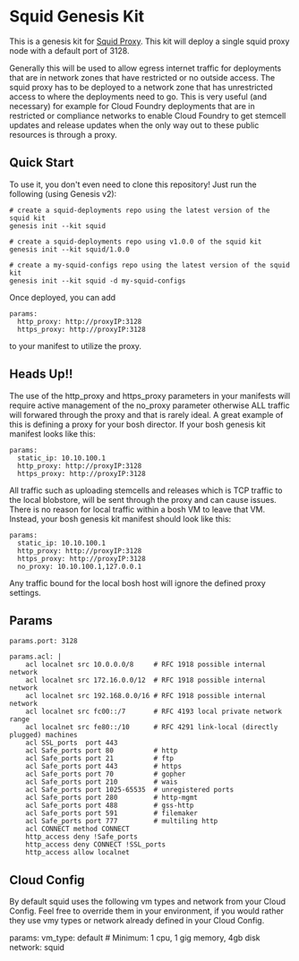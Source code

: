 Squid Genesis Kit
=================

This is a genesis kit for [Squid Proxy](http://www.squid-cache.org/).  This kit will deploy a single squid proxy node with a default port of 3128.  

Generally this will be used to allow egress internet traffic for deployments that are in network zones that have restricted or no outside access.  The squid proxy has to be deployed to a network zone that has unrestricted access to where the deployments need to go. This is very useful (and necessary) for example for Cloud Foundry deployments that are in restricted or compliance networks to enable Cloud Foundry to get stemcell updates and release updates when the only way out to these public resources is through a proxy.   



Quick Start
-----------

To use it, you don't even need to clone this repository! Just run
the following (using Genesis v2):

```
# create a squid-deployments repo using the latest version of the squid kit
genesis init --kit squid

# create a squid-deployments repo using v1.0.0 of the squid kit
genesis init --kit squid/1.0.0

# create a my-squid-configs repo using the latest version of the squid kit
genesis init --kit squid -d my-squid-configs
```

Once deployed, you can add 
```
params:
  http_proxy: http://proxyIP:3128
  https_proxy: http://proxyIP:3128
```
to your manifest to utilize the proxy.

Heads Up!!
-------
The use of the http_proxy and https_proxy parameters in your manifests will require active management of the no_proxy parameter otherwise ALL traffic will forwared through the proxy and that is rarely ideal. A great example of this is defining a proxy for your bosh director.  If your bosh genesis kit manifest looks like this:

```
params:
  static_ip: 10.10.100.1
  http_proxy: http://proxyIP:3128
  https_proxy: http://proxyIP:3128
```

All traffic such as uploading stemcells and releases which is TCP traffic to the local blobstore, will be sent through the proxy and can cause issues. There is no reason for local traffic within a bosh VM to leave that VM. Instead, your bosh genesis kit manifest should look like this:
```
params:
  static_ip: 10.10.100.1
  http_proxy: http://proxyIP:3128
  https_proxy: http://proxyIP:3128
  no_proxy: 10.10.100.1,127.0.0.1
```

Any traffic bound for the local bosh host will ignore the defined proxy settings.



Params
------

```
params.port: 3128
  
params.acl: |
    acl localnet src 10.0.0.0/8     # RFC 1918 possible internal network
    acl localnet src 172.16.0.0/12  # RFC 1918 possible internal network
    acl localnet src 192.168.0.0/16 # RFC 1918 possible internal network
    acl localnet src fc00::/7       # RFC 4193 local private network range
    acl localnet src fe80::/10      # RFC 4291 link-local (directly plugged) machines
    acl SSL_ports  port 443
    acl Safe_ports port 80          # http
    acl Safe_ports port 21          # ftp
    acl Safe_ports port 443         # https
    acl Safe_ports port 70          # gopher
    acl Safe_ports port 210         # wais
    acl Safe_ports port 1025-65535  # unregistered ports
    acl Safe_ports port 280         # http-mgmt
    acl Safe_ports port 488         # gss-http
    acl Safe_ports port 591         # filemaker
    acl Safe_ports port 777         # multiling http
    acl CONNECT method CONNECT
    http_access deny !Safe_ports
    http_access deny CONNECT !SSL_ports
    http_access allow localnet
```

Cloud Config
------------

By default squid uses the following vm types and network from your Cloud Config. Feel free to override them in your environment, if you would rather they use vmy types or network already defined in your Cloud Config.

params:
  vm_type: default # Minimum: 1 cpu, 1 gig memory, 4gb disk
  network: squid


